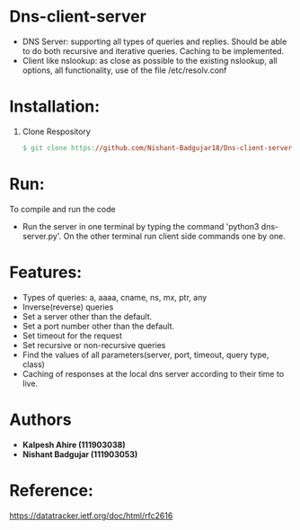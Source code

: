 # Dns-client-server

* DNS Server: supporting all types of queries and replies. Should be able to do both recursive and iterative queries. Caching to be implemented.
* Client like nslookup: as close as possible to the existing nslookup, all options, all functionality, use of the file /etc/resolv.conf

# Installation:

1. Clone Respository

    ```makefile
    $ git clone https://github.com/Nishant-Badgujar18/Dns-client-server.git

# Run:

To compile and run the code

* Run the server in one terminal by typing the command 'python3 dns-server.py'. On the other terminal run client side commands one by one.

# Features:

* Types of queries: a, aaaa, cname, ns, mx, ptr, any
* Inverse(reverse) queries
* Set a server other than the default.
* Set a port number other than the default.
* Set timeout for the request
* Set recursive or non-recursive queries
* Find the values of all parameters(server, port, timeout, query type, class)
* Caching of responses at the local dns server according to their time to live.

# Authors

* **Kalpesh Ahire (111903038)** 
* **Nishant Badgujar (111903053)**

# Reference: 
https://datatracker.ietf.org/doc/html/rfc2616
